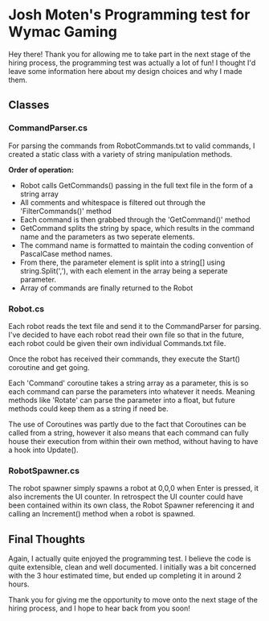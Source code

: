# Josh Moten's Programming test for Wymac Gaming

Hey there!
Thank you for allowing me to take part in the next stage of the hiring process, the programming test was actually a lot of fun!
I thought I'd leave some information here about my design choices and why I made them.

## Classes

### CommandParser.cs
For parsing the commands from RobotCommands.txt to valid commands, I created a static class with a variety of string manipulation methods.

**Order of operation:**
- Robot calls GetCommands() passing in the full text file in the form of a string array
- All comments and whitespace is filtered out through the 'FilterCommands()' method
- Each command is then grabbed through the 'GetCommand()' method
- GetCommand splits the string by space, which results in the command name and the parameters as two seperate elements.
- The command name is formatted to maintain the coding convention of PascalCase method names.
- From there, the parameter element is split into a string[] using string.Split(','), with each element in the array being a seperate parameter.
- Array of commands are finally returned to the Robot

### Robot.cs
Each robot reads the text file and send it to the CommandParser for parsing. I've decided to have each robot read their own file so that in the future, each robot could be given their own individual Commands.txt file.

Once the robot has received their commands, they execute the Start() coroutine and get going.

Each 'Command' coroutine takes a string array as a parameter, this is so each command can parse the parameters into whatever it needs. Meaning methods like 'Rotate' can parse the parameter into a float, but future methods could keep them as a string if need be.

The use of Coroutines was partly due to the fact that Coroutines can be called from a string, however it also means that each command can fully house their execution from within their own method, without having to have a hook into Update().

### RobotSpawner.cs
The robot spawner simply spawns a robot at 0,0,0 when Enter is pressed, it also increments the UI counter.
In retrospect the UI counter could have been contained within its own class, the Robot Spawner referencing it and calling an Increment() method when a robot is spawned.

## Final Thoughts
Again, I actually quite enjoyed the programming test. I believe the code is quite extensible, clean and well documented. I initially was a bit concerned with the 3 hour estimated time, but ended up completing it in around 2 hours.

Thank you for giving me the opportunity to move onto the next stage of the hiring process, and I hope to hear back from you soon!